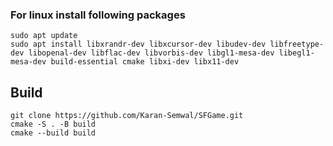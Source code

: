 ### For linux install following packages
```
sudo apt update
sudo apt install libxrandr-dev libxcursor-dev libudev-dev libfreetype-dev libopenal-dev libflac-dev libvorbis-dev libgl1-mesa-dev libegl1-mesa-dev build-essential cmake libxi-dev libx11-dev
```

## Build

```
git clone https://github.com/Karan-Semwal/SFGame.git
cmake -S . -B build
cmake --build build
```
